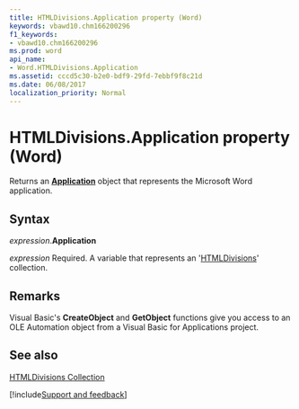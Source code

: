 ```yaml
---
title: HTMLDivisions.Application property (Word)
keywords: vbawd10.chm166200296
f1_keywords:
- vbawd10.chm166200296
ms.prod: word
api_name:
- Word.HTMLDivisions.Application
ms.assetid: cccd5c30-b2e0-bdf9-29fd-7ebbf9f8c21d
ms.date: 06/08/2017
localization_priority: Normal
---
```



# HTMLDivisions.Application property (Word)

Returns an  **[Application](Word.Application.md)** object that represents the Microsoft Word application.


## Syntax

_expression_.**Application**

_expression_ Required. A variable that represents an '[HTMLDivisions](Word.HTMLDivisions.md)' collection.


## Remarks

Visual Basic's  **CreateObject** and **GetObject** functions give you access to an OLE Automation object from a Visual Basic for Applications project.


## See also


[HTMLDivisions Collection](Word.HTMLDivisions.md)

[!include[Support and feedback](~/includes/feedback-boilerplate.md)]